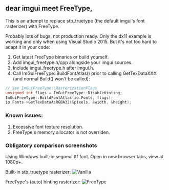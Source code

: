 ## dear imgui meet FreeType,

This is an attempt to replace stb_truetype (the default imgui's font rasterizer) with FreeType.

Probably lots of bugs, not production ready.
Only the dx11 example is working and only when using Visual Studio 2015.
But it's not too hard to adapt it in your code:

1. Get latest FreeType binaries or build yourself.
2. Add imgui_freetype.h/cpp alongside your imgui sources.
3. Include imgui_freetype.h after imgui.h.
4. Call ImGuiFreeType::BuildFontAtlas() prior to calling GetTexDataXXX (and normal Build() won't be called):

```cpp
// see ImGuiFreeType::RasterizationFlags
unsigned int flags = ImGuiFreeType::DisableHinting;
ImGuiFreeType::BuildFontAtlas(io.Fonts, flags);
io.Fonts->GetTexDataAsRGBA32(&pixels, &width, &height);
```

### Known issues:
1. Excessive font texture resolution.
2. FreeType's memory allocator is not overriden.


### Obligatory comparison screenshots
Using Windows built-in segoeui.ttf font.
Open in new browser tabs, view at 1080p+.

Built-in stb_truetype rasterizer:
![Vanilla](screenshots/stb.png)

FreeType's (auto) hinting rasterizer:
![FreeType](screenshots/freetype.png)